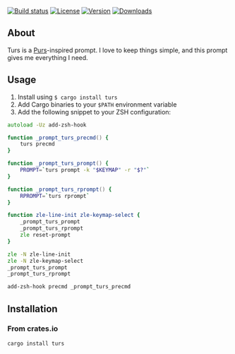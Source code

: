 [![Build status](https://img.shields.io/github/workflow/status/eikendev/turs/Main)](https://github.com/eikendev/turs/actions)
[![License](https://img.shields.io/crates/l/turs)](https://crates.io/crates/turs)
[![Version](https://img.shields.io/crates/v/turs)](https://crates.io/crates/turs)
[![Downloads](https://img.shields.io/crates/d/turs)](https://crates.io/crates/turs)

## About

Turs is a [Purs](https://github.com/xcambar/purs)-inspired prompt.
I love to keep things simple, and this prompt gives me everything I need.

## Usage

1. Install using `$ cargo install turs`
1. Add Cargo binaries to your `$PATH` environment variable
1. Add the following snippet to your ZSH configuration:

```zsh
autoload -Uz add-zsh-hook

function _prompt_turs_precmd() {
	turs precmd
}

function _prompt_turs_prompt() {
	PROMPT=`turs prompt -k "$KEYMAP" -r "$?"`
}

function _prompt_turs_rprompt() {
	RPROMPT=`turs rprompt`
}

function zle-line-init zle-keymap-select {
	_prompt_turs_prompt
	_prompt_turs_rprompt
	zle reset-prompt
}

zle -N zle-line-init
zle -N zle-keymap-select
_prompt_turs_prompt
_prompt_turs_rprompt

add-zsh-hook precmd _prompt_turs_precmd
```

## Installation

### From crates.io

```bash
cargo install turs
```
